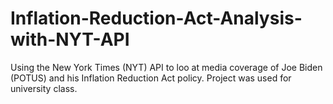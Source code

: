# Inflation-Reduction-Act-Analysis-with-NYT-API
Using the New York Times (NYT) API to loo at media coverage of Joe Biden (POTUS) and his Inflation Reduction Act policy. Project was used for university class.
